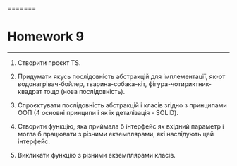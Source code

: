 =======
# Homework 9
____
1. Створити проєкт TS.

2. Придумати якусь послідовність абстракцій для імплементації, як-от водонагрівач-бойлер, тварина-собака-кіт, фігура-чотириктник-квадрат тощо (нова послідовність). 

3. Спроєктувати послідовність абстракцій і класів згідно з принципами ООП (4 основні принципи і як їх деталізація - SOLID). 

4. Створити функцію, яка приймала б інтерфейс як вхідний параметр і могла б працювати з різними екземплярами, які наслідують цей інтерфейс.

5. Викликати функцію з різними екземплярами класів.

